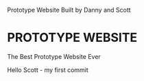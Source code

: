 Prototype Website
Built by Danny and Scott

PROTOTYPE WEBSITE
=================

The Best Prototype Website Ever

Hello Scott - my first commit
